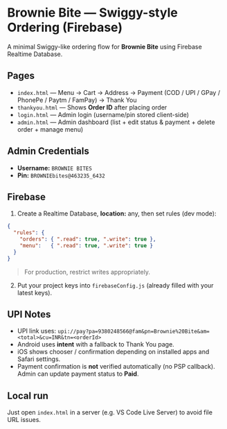 # Brownie Bite — Swiggy-style Ordering (Firebase)

A minimal Swiggy-like ordering flow for **Brownie Bite** using Firebase Realtime Database.

## Pages
- `index.html` — Menu → Cart → Address → Payment (COD / UPI / GPay / PhonePe / Paytm / FamPay) → Thank You
- `thankyou.html` — Shows **Order ID** after placing order
- `login.html` — Admin login (username/pin stored client-side)
- `admin.html` — Admin dashboard (list + edit status & payment + delete order + manage menu)

## Admin Credentials
- **Username:** `BROWNIE BITES`
- **Pin:** `BROWNIEbites@463235_6432`

## Firebase
1. Create a Realtime Database, **location:** any, then set rules (dev mode):
```json
{
  "rules": {
    "orders": { ".read": true, ".write": true },
    "menu":   { ".read": true, ".write": true }
  }
}
```
> For production, restrict writes appropriately.

2. Put your project keys into `firebaseConfig.js` (already filled with your latest keys).

## UPI Notes
- UPI link uses: `upi://pay?pa=9380248566@fam&pn=Brownie%20Bite&am=<total>&cu=INR&tn=<orderId>`
- Android uses **intent** with a fallback to Thank You page.
- iOS shows chooser / confirmation depending on installed apps and Safari settings.
- Payment confirmation is **not** verified automatically (no PSP callback). Admin can update payment status to **Paid**.

## Local run
Just open `index.html` in a server (e.g. VS Code Live Server) to avoid file URL issues.
